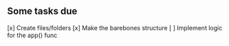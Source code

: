## Some tasks due

[x] Create files/folders
[x] Make the barebones structure
[ ] Implement logic for the app() func
